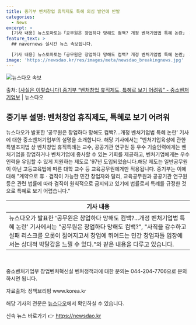 ```yaml
---
title: 중기부 벤처창업 휴직제도 특혜 의심 발언에 반발
categories:
  - News
excerpt: >
  [기사 내용] 뉴스토마토는「공무원은 창업하다 망해도 컴백? 개정 벤처기업법 특혜 논란」 제하의 기사를 게재 …
feature_text: >
  ## navernews 실시간 뉴스 속보입니다.

  [기사 내용] 뉴스토마토는「공무원은 창업하다 망해도 컴백? 개정 벤처기업법 특혜 논란」 제하의 기사를 게재 …
image: 'https://newsdao.kr/res/images/meta/newsdao_breakingnews.jpg'
---
```


![뉴스다오 속보](https://newsdao.kr/res/images/meta/newsdao_breakingnews.jpg)

<p>출처: <a href="https://newsdao.kr/3346" rel="dofollow">[사실은 이렇습니다] 중기부 “벤처창업 휴직제도, 특혜로 보기 어려워” - 중소벤처기업부</a> | 뉴스다오</p>

<h2 data-ke-size="size26">중기부 설명: 벤처창업 휴직제도, 특혜로 보기 어려워</h2>
<p data-ke-size="size16">뉴스다오가 발표한 '공무원은 창업하다 망해도 컴백?...개정 벤처기업법 특혜 논란' 기사에 대한 중소벤처기업부의 설명을 소개합니다. 해당 기사에서는 "벤처기업육성에 관한 특별조치법 상 벤처창업 휴직특례는 교수, 공공기관 연구원 등 우수 기술인력에게는 벤처기업을 창업하거나 벤처기업에 종사할 수 있는 기회를 제공하고, 벤처기업에게는 우수인력을 유입할 수 있게 지원하는 제도로 '97년 도입되었습니다.해당 제도는 일반공무원이 아닌 고등교육법에 따른 대학 교수 등 교육공무원에게만 적용됩니다. 중기부는 이에 대해 "계약으로 휴ㆍ겸직이 가능한 민간 창업자와 달리, 교육공무원과 공공기관 연구원 등은 관련 법률에 따라 겸직이 원칙적으로 금지되고 있기에 법률로서 특례를 규정한 것으로 특혜로 보기 어렵습니다."</p>
<table>
	<thead>
		<tr>
			<th style="text-align: center;">기사 내용</th>
		</tr>
	</thead>
	<tbody>
		<tr>
			<td>뉴스다오가 발표한 '공무원은 창업하다 망해도 컴백?...개정 벤처기업법 특혜 논란' 기사에서는 "공무원은 창업하다 망해도 컴백?", "사직을 감수하고 실패 리스크를 오롯이 짊어지고서 창업에 뛰어드는 민간 창업자들 입장에서는 상대적 박탈감을 느낄 수 있다."와 같은 내용을 다루고 있습니다.</td>
		</tr>
	</tbody>
</table>
<br>
<p data-ke-size="size16">중소벤처기업부 창업벤처혁신실 벤처정책과에 대한 문의는 044-204-7706으로 문의하시면 됩니다.</p>
<p data-ke-size="size16">자료출처: 정책브리핑 www.korea.kr</p>
<p data-ke-size="size16">해당 기사의 전문은 <a href="https://newsdao.kr/3346">뉴스다오</a>에서 확인하실 수 있습니다.</p> 

신속 뉴스 바로가기 👉 <a href="https://newsdao.kr" rel="dofollow">https://newsdao.kr</a>


